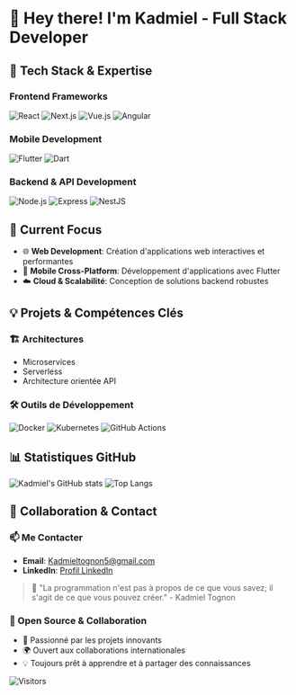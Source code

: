 # 👋 Hey there! I'm Kadmiel - Full Stack Developer

## 🚀 Tech Stack & Expertise

### Frontend Frameworks
![React](https://img.shields.io/badge/React-61DAFB?logo=react&logoColor=white)
![Next.js](https://img.shields.io/badge/Next.js-000000?logo=nextdotjs&logoColor=white)
![Vue.js](https://img.shields.io/badge/Vue.js-4FC08D?logo=vuedotjs&logoColor=white)
![Angular](https://img.shields.io/badge/Angular-DD0031?logo=angular&logoColor=white)

### Mobile Development
![Flutter](https://img.shields.io/badge/Flutter-02569B?logo=flutter&logoColor=white)
![Dart](https://img.shields.io/badge/Dart-0175C2?logo=dart&logoColor=white)

### Backend & API Development
![Node.js](https://img.shields.io/badge/Node.js-339933?logo=nodedotjs&logoColor=white)
![Express](https://img.shields.io/badge/Express-000000?logo=express&logoColor=white)
![NestJS](https://img.shields.io/badge/NestJS-E0234E?logo=nestjs&logoColor=white)

## 🔭 Current Focus

- 🌐 **Web Development**: Création d'applications web interactives et performantes
- 📱 **Mobile Cross-Platform**: Développement d'applications avec Flutter
- ☁️ **Cloud & Scalabilité**: Conception de solutions backend robustes

## 💡 Projets & Compétences Clés

### 🏗️ Architectures
- Microservices
- Serverless
- Architecture orientée API

### 🛠️ Outils de Développement
![Docker](https://img.shields.io/badge/Docker-2496ED?logo=docker&logoColor=white)
![Kubernetes](https://img.shields.io/badge/Kubernetes-326CE5?logo=kubernetes&logoColor=white)
![GitHub Actions](https://img.shields.io/badge/GitHub%20Actions-2088FF?logo=githubactions&logoColor=white)

## 📊 Statistiques GitHub

![Kadmiel's GitHub stats](https://github-readme-stats.vercel.app/api?username=KadmielDev&show_icons=true&theme=radical)
![Top Langs](https://github-readme-stats.vercel.app/api/top-langs/?username=KadmielDev&layout=compact&theme=radical)

## 🤝 Collaboration & Contact

### 📫 Me Contacter
- **Email**: [Kadmieltognon5@gmail.com](mailto:Kadmieltognon5@gmail.com)
- **LinkedIn**: [Profil LinkedIn](https://www.linkedin.com/in/kadmiel-tognon-924644152)

> 💬 "La programmation n'est pas à propos de ce que vous savez; il s'agit de ce que vous pouvez créer." - Kadmiel Tognon

### 🌈 Open Source & Collaboration
- 🤖 Passionné par les projets innovants
- 🌍 Ouvert aux collaborations internationales
- 💡 Toujours prêt à apprendre et à partager des connaissances

![Visitors](https://visitor-badge.laobi.icu/badge?page_id=KadmielDev)
